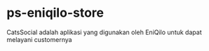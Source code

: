 # ps-eniqilo-store
CatsSocial adalah aplikasi yang digunakan oleh EniQilo untuk dapat melayani customernya
